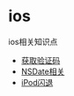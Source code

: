 # ios
ios相关知识点

- [获取验证码](https://github.com/CoderFong/ios/blob/master/GetCodeButton.md)
- [NSDate相关](https://github.com/CoderFong/ios/blob/master/NSDate.md)
- [iPod闪退](https://github.com/CoderFong/ios/blob/master/ipod%E9%97%AA%E9%80%80.md)
